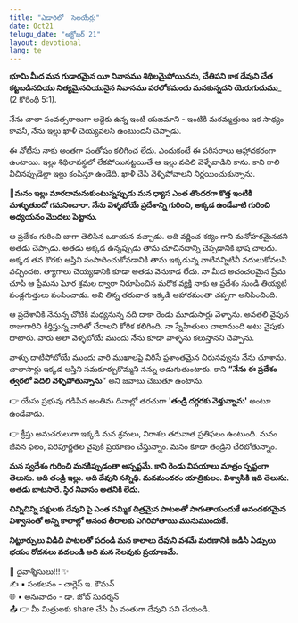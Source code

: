 ```yaml
---
title: "ఎడారిలో  సెలయేర్లు"
date: Oct21
telugu_date: "అక్టోబర్ 21"
layout: devotional
lang: te
---
```


**భూమి మీద మన గుడారమైన యీ నివాసము శిథిలమైపోయినను, చేతిపని కాక దేవుని చేత కట్టబడినదియు నిత్యమైనదియునైన నివాసము పరలోకమందు మనకున్నదని యెరుగుదుము**_ (2 కొరింథీ 5:1). 

నేను చాలా సంవత్సరాలుగా అద్దెకు ఉన్న ఇంటి యజమాని - ఇంటికి మరమ్మత్తులు ఇక సాధ్యం కావనీ, నేను ఇల్లు ఖాళీ చెయ్యవలసి ఉంటుందనీ చెప్పాడు.

ఈ నోటీసు నాకు అంతగా సంతోషం కలిగించ లేదు. ఎందుకంటే ఈ పరిసరాలు ఆహ్లాదకరంగా ఉంటాయి. ఇల్లు శిథిలావస్థలో లేకపోయినట్టయితే ఆ ఇల్లు వదిలి వెళ్ళేవాడిని కాను. కాని గాలి వీచినప్పుడెల్లా ఇల్లు కంపిస్తూ ఉండేది. ఖాళీ చేసి వెళ్ళిపోవాలని నిర్ణయించుకున్నాను.

**📖మనం ఇల్లు మారదామనుకుంటున్నప్పుడు మన ధ్యాస ఎంత తొందరగా కొత్త ఇంటికి మళ్ళుతుందో గమనించారా. నేను వెళ్ళబోయే ప్రదేశాన్ని గురించి, అక్కడ ఉండేవాటి గురించి అధ్యయనం మొదలు పెట్టాను.**

 ఆ ప్రదేశం గురించి బాగా తెలిసిన ఒకాయన వచ్చాడు. అది వర్ణించ శక్యం గాని మనోహరమైనదని అతడు చెప్పాడు. అతడు అక్కడ ఉన్నప్పుడు తాను చూచినదాన్ని చెప్పడానికి భాష చాలదు. అక్కడ తన కొరకు ఆస్తిని సంపాదించుకోవడానికి తాను ఇక్కడున్న వాటినన్నిటినీ వదులుకోవలసి వచ్చిందట. త్యాగాలు చెయ్యడానికి కూడా అతడు వెనుకాడ లేదు. నా మీద అచంచలమైన ప్రేమ చూపి ఆ ప్రేమను ఘోర శ్రమల ద్వారా నిరూపించిన మరొక వ్యక్తి నాకు ఆ ప్రదేశం నుండి తియ్యటి పండ్లగుత్తులు పంపించాడు. అవి తిన్న తరువాత ఇక్కడి ఆహారమంతా చప్పగా అనిపించింది.

ఆ ప్రదేశానికి నేనున్న చోటికి మధ్యనున్న నది దాకా రెండు మూడుసార్లు వెళ్ళాను. అవతలి వైపున రాజుగారిని కీర్తిస్తున్న వారితో చేరాలని కోరిక కలిగింది. నా స్నేహితులు చాలామంది అటు వైపుకు దాటారు. వారు అలా వెళ్ళబోయే ముందు నేను కూడా వాళ్ళను కలుస్తానని చెప్పాను.

వాళ్ళు దాటిపోబోయే ముందు వారి ముఖాలపై విరిసే ప్రశాంతమైన చిరునవ్వును నేను చూశాను. చాలాసార్లు ఇక్కడ ఆస్తిని సమకూర్చుకొమ్మని నన్ను అడుగుతుంటారు. కాని **“నేను ఈ ప్రదేశం త్వరలో వదిలి వెళ్ళిపోతున్నాను”** అని జవాబు చెబుతూ ఉంటాను.

👉 యేసు ప్రభువు గడిపిన అంతిమ దినాల్లో తరచుగా **'తండ్రి దగ్గరకు వెళ్తున్నాను'** అంటూ ఉండేవాడు.

👉 క్రీస్తు అనుచరులుగా ఇక్కడి మన శ్రమలు, నిరాశల తరువాత ప్రతిఫలం ఉంటుంది. మనం జీవన ఫలం, పరిపూర్ణతల వైపుకి ప్రయాణం చేస్తున్నాం. మనం కూడా తండ్రిని చేరబోతున్నాం. 

**మన స్వదేశం గురించి మనకిప్పుడంతా అస్పష్టమే. కాని రెండు విషయాలు మాత్రం స్పష్టంగా తెలుసు. అది తండ్రి ఇల్లు. అది దేవుని సన్నిధి. మనమందరం యాత్రికులం. విశ్వాసికి ఇది తెలుసు. అతడు బాటసారే. స్థిర నివాసం అతనికి లేదు.**

**చిన్నిచిన్ని పక్షులకు దేవుని పై ఎంత నమ్మిక చిత్రమైన పాటలతో సాగుతాయందుకే ఆనందకరమైన విశ్వాసంతో అన్ని కాలాల్లో ఆనంద తీరాలకు ఎగిరిపోతాయి మునుముందుకే.**

**నిట్టూర్పులు విడిచి పాటలతో పదండి మన కాలాలు దేవుని వశమే మరణానికి జడిసి ఏడ్పులు భయం రోదనలు వదలండి అది మన నెలవుకు ప్రయాణమే.**

<div class="blessing">🙏 <span class="bless-text">దైవాశ్శీసులు!!!</span> ✨</div>

<div class="credit">✍️ <span class="credit-text">▪ సంకలనం - చార్లెస్ ఇ. కౌమన్</span></div>
<div class="credit">🌐 <span class="credit-text">▪ అనువాదం - డా. జోబ్ సుదర్శన్</span></div>


<div class="share">📤 👉 <span class="share-text">మీ మిత్రులకు share చేసి మీ వంతుగా దేవుని పని చేయండి.</span></div>
